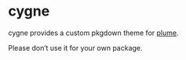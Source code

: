 
<!-- README.md is generated from README.Rmd. Please edit that file -->

# cygne

<!-- badges: start -->
<!-- badges: end -->

cygne provides a custom pkgdown theme for
[plume](https://github.com/arnaudgallou/plume).

Please don’t use it for your own package.
